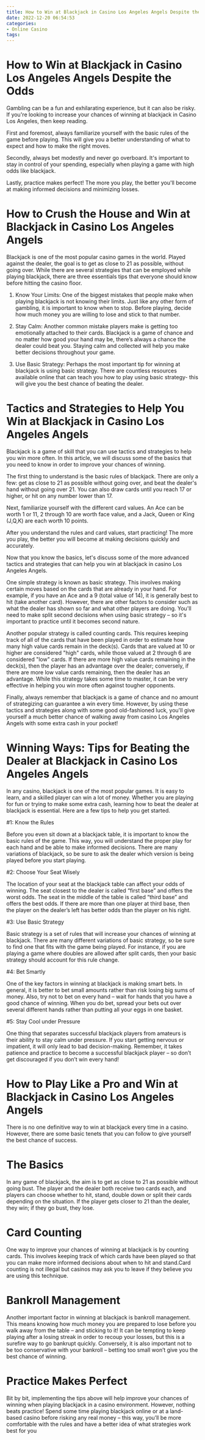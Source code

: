 ```yaml
---
title: How to Win at Blackjack in Casino Los Angeles Angels Despite the Odds
date: 2022-12-20 06:54:53
categories:
- Online Casino
tags:
---
```



#  How to Win at Blackjack in Casino Los Angeles Angels Despite the Odds

Gambling can be a fun and exhilarating experience, but it can also be risky. If you're looking to increase your chances of winning at blackjack in Casino Los Angeles, then keep reading.

First and foremost, always familiarize yourself with the basic rules of the game before playing. This will give you a better understanding of what to expect and how to make the right moves.

Secondly, always bet modestly and never go overboard. It's important to stay in control of your spending, especially when playing a game with high odds like blackjack.

Lastly, practice makes perfect! The more you play, the better you'll become at making informed decisions and minimizing losses.

#  How to Crush the House and Win at Blackjack in Casino Los Angeles Angels

Blackjack is one of the most popular casino games in the world. Played against the dealer, the goal is to get as close to 21 as possible, without going over. While there are several strategies that can be employed while playing blackjack, there are three essentials tips that everyone should know before hitting the casino floor.

1) Know Your Limits: One of the biggest mistakes that people make when playing blackjack is not knowing their limits. Just like any other form of gambling, it is important to know when to stop. Before playing, decide how much money you are willing to lose and stick to that number.

2) Stay Calm: Another common mistake players make is getting too emotionally attached to their cards. Blackjack is a game of chance and no matter how good your hand may be, there’s always a chance the dealer could beat you. Staying calm and collected will help you make better decisions throughout your game.

3) Use Basic Strategy: Perhaps the most important tip for winning at blackjack is using basic strategy. There are countless resources available online that can teach you how to play using basic strategy- this will give you the best chance of beating the dealer.

#  Tactics and Strategies to Help You Win at Blackjack in Casino Los Angeles Angels

Blackjack is a game of skill that you can use tactics and strategies to help you win more often. In this article, we will discuss some of the basics that you need to know in order to improve your chances of winning.

The first thing to understand is the basic rules of blackjack. There are only a few: get as close to 21 as possible without going over, and beat the dealer's hand without going over 21. You can also draw cards until you reach 17 or higher, or hit on any number lower than 17.

Next, familiarize yourself with the different card values. An Ace can be worth 1 or 11, 2 through 10 are worth face value, and a Jack, Queen or King (J,Q,K) are each worth 10 points.

After you understand the rules and card values, start practicing! The more you play, the better you will become at making decisions quickly and accurately.

Now that you know the basics, let's discuss some of the more advanced tactics and strategies that can help you win at blackjack in casino Los Angeles Angels.

One simple strategy is known as basic strategy. This involves making certain moves based on the cards that are already in your hand. For example, if you have an Ace and a 9 (total value of 14), it is generally best to hit (take another card). However, there are other factors to consider such as what the dealer has shown so far and what other players are doing. You'll need to make split second decisions when using basic strategy – so it's important to practice until it becomes second nature.

Another popular strategy is called counting cards. This requires keeping track of all of the cards that have been played in order to estimate how many high value cards remain in the deck(s). Cards that are valued at 10 or higher are considered "high" cards, while those valued at 2 through 6 are considered "low" cards. If there are more high value cards remaining in the deck(s), then the player has an advantage over the dealer; conversely, if there are more low value cards remaining, then the dealer has an advantage. While this strategy takes some time to master, it can be very effective in helping you win more often against tougher opponents.

Finally, always remember that blackjack is a game of chance and no amount of strategizing can guarantee a win every time. However, by using these tactics and strategies along with some good old-fashioned luck, you'll give yourself a much better chance of walking away from casino Los Angeles Angels with some extra cash in your pocket!

#  Winning Ways: Tips for Beating the Dealer at Blackjack in Casino Los Angeles Angels

In any casino, blackjack is one of the most popular games. It is easy to learn, and a skilled player can win a lot of money. Whether you are playing for fun or trying to make some extra cash, learning how to beat the dealer at blackjack is essential. Here are a few tips to help you get started.

#1: Know the Rules

Before you even sit down at a blackjack table, it is important to know the basic rules of the game. This way, you will understand the proper play for each hand and be able to make informed decisions. There are many variations of blackjack, so be sure to ask the dealer which version is being played before you start playing.

#2: Choose Your Seat Wisely

The location of your seat at the blackjack table can affect your odds of winning. The seat closest to the dealer is called “first base” and offers the worst odds. The seat in the middle of the table is called “third base” and offers the best odds. If there are more than one player at third base, then the player on the dealer’s left has better odds than the player on his right.

#3: Use Basic Strategy

Basic strategy is a set of rules that will increase your chances of winning at blackjack. There are many different variations of basic strategy, so be sure to find one that fits with the game being played. For instance, if you are playing a game where doubles are allowed after split cards, then your basic strategy should account for this rule change.

#4: Bet Smartly

One of the key factors in winning at blackjack is making smart bets. In general, it is better to bet small amounts rather than risk losing big sums of money. Also, try not to bet on every hand – wait for hands that you have a good chance of winning. When you do bet, spread your bets out over several different hands rather than putting all your eggs in one basket.

#5: Stay Cool under Pressure

One thing that separates successful blackjack players from amateurs is their ability to stay calm under pressure. If you start getting nervous or impatient, it will only lead to bad decision-making. Remember, it takes patience and practice to become a successful blackjack player – so don’t get discouraged if you don’t win every hand!

#  How to Play Like a Pro and Win at Blackjack in Casino Los Angeles Angels

There is no one definitive way to win at blackjack every time in a casino. However, there are some basic tenets that you can follow to give yourself the best chance of success.

# The Basics

In any game of blackjack, the aim is to get as close to 21 as possible without going bust. The player and the dealer both receive two cards each, and players can choose whether to hit, stand, double down or split their cards depending on the situation. If the player gets closer to 21 than the dealer, they win; if they go bust, they lose.

# Card Counting

One way to improve your chances of winning at blackjack is by counting cards. This involves keeping track of which cards have been played so that you can make more informed decisions about when to hit and stand.Card counting is not illegal but casinos may ask you to leave if they believe you are using this technique.

# Bankroll Management

Another important factor in winning at blackjack is bankroll management. This means knowing how much money you are prepared to lose before you walk away from the table – and sticking to it! It can be tempting to keep playing after a losing streak in order to recoup your losses, but this is a surefire way to go bankrupt quickly. Conversely, it is also important not to be too conservative with your bankroll – betting too small won’t give you the best chance of winning.

# Practice Makes Perfect
Bit by bit, implementing the tips above will help improve your chances of winning when playing blackjack in a casino environment. However, nothing beats practice! Spend some time playing blackjack online or at a land-based casino before risking any real money – this way, you’ll be more comfortable with the rules and have a better idea of what strategies work best for you